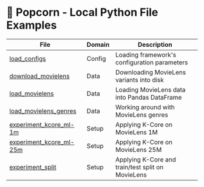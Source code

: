 # 🍿 Popcorn - Local Python File Examples

| File                                                                   | Domain | Description                                       |
| ---------------------------------------------------------------------- | ------ | ------------------------------------------------- |
| [load_configs](/examples/python/load_configs.py)                       | Config | Loading framework's configuration parameters      |
| [download_movielens](/examples/python/download_movielens.py)           | Data   | Downloading MovieLens variants into disk          |
| [load_movielens](/examples/python/load_movielens.py)                   | Data   | Loading MovieLens data into Pandas DataFrame      |
| [load_movielens_genres](/examples/python/load_movielens_genres.py)     | Data   | Working around with MovieLens genres              |
| [experiment_kcore_ml-1m](/examples/python/experiment_kcore_ml-1m.py)   | Setup  | Applying K-Core on MovieLens 1M                   |
| [experiment_kcore_ml-25m](/examples/python/experiment_kcore_ml-25m.py) | Setup  | Applying K-Core on MovieLens 25M                  |
| [experiment_split](/examples/python/experiment_split.py)               | Setup  | Applying K-Core and train/test split on MovieLens |

